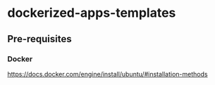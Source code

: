 # dockerized-apps-templates

## Pre-requisites
### Docker
https://docs.docker.com/engine/install/ubuntu/#installation-methods